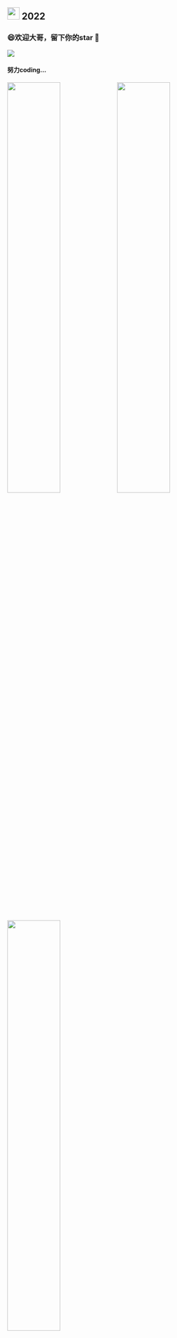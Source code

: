 ## <img src="https://emojis.slackmojis.com/emojis/images/1621024394/39092/cat-roll.gif?1621024394" width="28" /> 2022 

### 😄欢迎大哥，留下你的star 👋

![](https://visitor-badge.glitch.me/badge?page_id=WalkAlone0325.WalkAlone0325)

#### 努力coding...

<!--
**WalkAlone0325/WalkAlone0325** is a ✨ _special_ ✨ repository because its `README.md` (this file) appears on your GitHub profile.

Here are some ideas to get you started:

- 🔭 I’m currently working on ...
- 🌱 I’m currently learning ...
- 👯 I’m looking to collaborate on ...
- 🤔 I’m looking for help with ...
- 💬 Ask me about ...
- 📫 How to reach me: ...
- 😄 Pronouns: ...
- ⚡ Fun fact: ...
-->

<p>
  <img width="49%" src="https://github-readme-stats.vercel.app/api?username=WalkAlone0325&show_icons=true&theme=tokyonight" />
  <img width="49%" src="https://github-readme-streak-stats.herokuapp.com/?user=WalkAlone0325&theme=tokyonight" />
  <img width="49%" src="https://github-readme-stats.vercel.app/api/top-langs/?username=WalkAlone0325&layout=compact&theme=tokyonight" />
</p>
